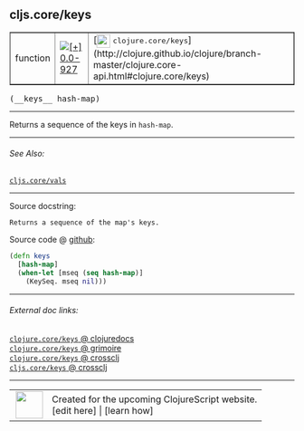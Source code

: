 ## cljs.core/keys



 <table border="1">
<tr>
<td>function</td>
<td><a href="https://github.com/cljsinfo/cljs-api-docs/tree/0.0-927"><img valign="middle" alt="[+] 0.0-927" title="Added in 0.0-927" src="https://img.shields.io/badge/+-0.0--927-lightgrey.svg"></a> </td>
<td>
[<img height="24px" valign="middle" src="http://i.imgur.com/1GjPKvB.png"> <samp>clojure.core/keys</samp>](http://clojure.github.io/clojure/branch-master/clojure.core-api.html#clojure.core/keys)
</td>
</tr>
</table>


 <samp>
(__keys__ hash-map)<br>
</samp>

---

Returns a sequence of the keys in `hash-map`.

---


###### See Also:

[`cljs.core/vals`](cljs.core_vals.md)<br>

---


Source docstring:

```
Returns a sequence of the map's keys.
```


Source code @ [github](https://github.com/clojure/clojurescript/blob/r1889/src/cljs/cljs/core.cljs#L5857-L5861):

```clj
(defn keys
  [hash-map]
  (when-let [mseq (seq hash-map)]
    (KeySeq. mseq nil)))
```

<!--
Repo - tag - source tree - lines:

 <pre>
clojurescript @ r1889
└── src
    └── cljs
        └── cljs
            └── <ins>[core.cljs:5857-5861](https://github.com/clojure/clojurescript/blob/r1889/src/cljs/cljs/core.cljs#L5857-L5861)</ins>
</pre>

-->

---



###### External doc links:

[`clojure.core/keys` @ clojuredocs](http://clojuredocs.org/clojure.core/keys)<br>
[`clojure.core/keys` @ grimoire](http://conj.io/store/v1/org.clojure/clojure/1.7.0-beta3/clj/clojure.core/keys/)<br>
[`clojure.core/keys` @ crossclj](http://crossclj.info/fun/clojure.core/keys.html)<br>
[`cljs.core/keys` @ crossclj](http://crossclj.info/fun/cljs.core.cljs/keys.html)<br>

---

 <table>
<tr><td>
<img valign="middle" align="right" width="48px" src="http://i.imgur.com/Hi20huC.png">
</td><td>
Created for the upcoming ClojureScript website.<br>
[edit here] | [learn how]
</td></tr></table>

[edit here]:https://github.com/cljsinfo/cljs-api-docs/blob/master/cljsdoc/cljs.core_keys.cljsdoc
[learn how]:https://github.com/cljsinfo/cljs-api-docs/wiki/cljsdoc-files

<!--

This information was too distracting to show to readers, but I'll leave it
commented here since it is helpful to:

- pretty-print the data used to generate this document
- and show how to retrieve that data



The API data for this symbol:

```clj
{:description "Returns a sequence of the keys in `hash-map`.",
 :ns "cljs.core",
 :name "keys",
 :signature ["[hash-map]"],
 :history [["+" "0.0-927"]],
 :type "function",
 :related ["cljs.core/vals"],
 :full-name-encode "cljs.core_keys",
 :source {:code "(defn keys\n  [hash-map]\n  (when-let [mseq (seq hash-map)]\n    (KeySeq. mseq nil)))",
          :title "Source code",
          :repo "clojurescript",
          :tag "r1889",
          :filename "src/cljs/cljs/core.cljs",
          :lines [5857 5861]},
 :full-name "cljs.core/keys",
 :clj-symbol "clojure.core/keys",
 :docstring "Returns a sequence of the map's keys."}

```

Retrieve the API data for this symbol:

```clj
;; from Clojure REPL
(require '[clojure.edn :as edn])
(-> (slurp "https://raw.githubusercontent.com/cljsinfo/cljs-api-docs/catalog/cljs-api.edn")
    (edn/read-string)
    (get-in [:symbols "cljs.core/keys"]))
```

-->
